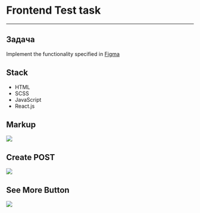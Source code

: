 # **Frontend Test task**
----
## Задача
Implement the functionality specified in [Figma](https://www.figma.com/file/ykJhQGVFGbQBEQZzuktwvm/TESTTASK---2022?type=design&node-id=3373-30897&t=L3V662G5RixtGcKt-0)

## Stack
* HTML
* SCSS
* JavaScript
* React.js

## Markup
![](https://raw.githubusercontent.com/Dreusus/test-task-for-abz-agency/main/src/images/gif/layout.gif)

## Create POST
![](https://raw.githubusercontent.com/Dreusus/test-task-for-abz-agency/main/src/images/gif/createdpost.gif)

## See More Button
![](https://raw.githubusercontent.com/Dreusus/test-task-for-abz-agency/main/src/images/gif/button.gif)
